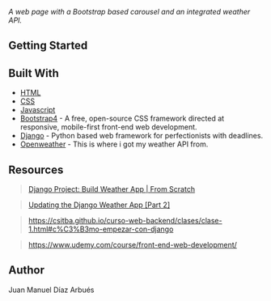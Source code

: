 _A web page with a Bootstrap based carousel and an integrated weather API._

## Getting Started



## Built With

- [HTML](https://developer.mozilla.org/en-US/docs/Web/HTML)
- [CSS](https://developer.mozilla.org/en-US/docs/Web/CSS)
- [Javascript](https://developer.mozilla.org/en-US/docs/Web/JavaScript)
- [Bootstrap4](https://getbootstrap.com/) - A free, open-source CSS framework directed at responsive, mobile-first front-end web development.
- [Django](https://www.djangoproject.com/) - Python based web framework for perfectionists with deadlines.
- [Openweather](https://openweathermap.org/) - This is where i got my weather API from.

## Resources

>[Django Project: Build Weather App | From Scratch](https://www.youtube.com/watch?v=E-n5QAuQSr8)

>[Updating the Django Weather App [Part 2]](https://www.youtube.com/watch?v=oPuYTGyW4dU)

>https://csitba.github.io/curso-web-backend/clases/clase-1.html#c%C3%B3mo-empezar-con-django

>https://www.udemy.com/course/front-end-web-development/

## Author

Juan Manuel Díaz Arbués
